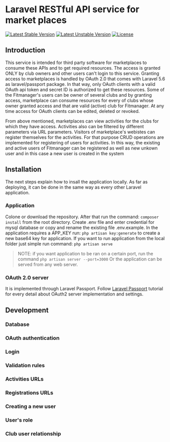 Laravel RESTful API service for market places 
================================================

[![Latest Stable Version](https://poser.pugx.org/laravel/laravel/v/stable)](https://packagist.org/packages/laravel/laravel)
[![Latest Unstable Version](https://poser.pugx.org/laravel/laravel/v/unstable)](https://packagist.org/packages/laravel/laravel)
[![License](https://poser.pugx.org/laravel/laravel/license)](https://packagist.org/packages/laravel/laravel)

## Introduction

This service is intended for third party software for marketplaces to consume these APIs and to get required resources. The access is granted ONLY by club owners and other users can't login to this service. Granting access to marketplaces is handled by OAuth 2.0 that comes with Laravel 5.6 as laravel/passport package. In that way, only OAuth clients with a valid OAuth api token and secret ID is authorized to get these resources. Some of the Fitmanager's users can be owner of several clubs and by granting access, marketplace can consume resources for every of clubs whose owner granted access and that are valid (active) club for Fitmanager. At any time access for OAuth clients can be edited, deleted or revoked.

From above mentioned, marketplaces can view activities for the clubs for which they have access. Activities also can be filtered by different parameters via URL parameters. Visitors of marketplace's webistes can register themselves for the activities. For that purpose CRUD operations are implemented for registering of users for activities. In this way, the existing and active users of Fitmanager can be registered as well as new unkown user and in this case a new user is created in the system

## Installation

The next steps explain how to insall the application locally. As far as deploying, it can be done in the same way as every other Laravel application.

### Application
Colone or download the repository. After that run the command:
```composer install```
from the root directory. Create .env file and enter credential for mysql database or copy and rename the existing file .env.example. In the application requires a APP_KEY run:
```php artisan key:generate```
to create a new base64 key for application.
If you want to run application from the local folder just simple run command:
```php artisan serve``` 
> NOTE: if you want application to be ran on a certain port, run the command ```php artisan server --port=3000```
Or the application can be served from any web server.

### OAuth 2.0 server
It is implemented through Laravel Passport. Follow [Laravel Passport](https://laravel.com/docs/5.6/passport) tutorial for every detail about OAuth2 server implementation and settings.

## Development

### Database
### OAuth authentication
### Login
### Validation rules
### Activities URLs
### Registrations URLs
### Creating a new user
### User's role
### Club user relationship

